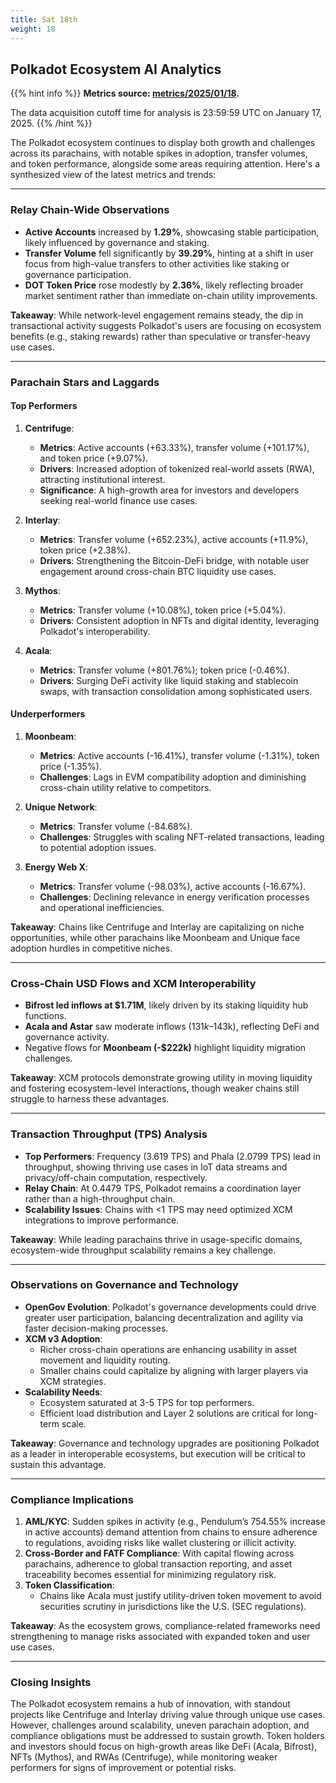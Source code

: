 ```yaml
---
title: Sat 18th
weight: 18
---
```


## **Polkadot Ecosystem AI Analytics**
{{% hint info %}}
**Metrics source: [metrics/2025/01/18](../../../../metrics/2025/01/18).**

The data acquisition cutoff time for analysis is 23:59:59 UTC on January 17, 2025.
{{% /hint %}}

The Polkadot ecosystem continues to display both growth and challenges across its parachains, with notable spikes in adoption, transfer volumes, and token performance, alongside some areas requiring attention. Here's a synthesized view of the latest metrics and trends:

---

### Relay Chain-Wide Observations
- **Active Accounts** increased by **1.29%**, showcasing stable participation, likely influenced by governance and staking.
- **Transfer Volume** fell significantly by **39.29%**, hinting at a shift in user focus from high-value transfers to other activities like staking or governance participation.
- **DOT Token Price** rose modestly by **2.36%**, likely reflecting broader market sentiment rather than immediate on-chain utility improvements.

**Takeaway**: While network-level engagement remains steady, the dip in transactional activity suggests Polkadot's users are focusing on ecosystem benefits (e.g., staking rewards) rather than speculative or transfer-heavy use cases.

---

### Parachain Stars and Laggards
#### Top Performers
1. **Centrifuge**:
   - **Metrics**: Active accounts (+63.33%), transfer volume (+101.17%), and token price (+9.07%).
   - **Drivers**: Increased adoption of tokenized real-world assets (RWA), attracting institutional interest.
   - **Significance**: A high-growth area for investors and developers seeking real-world finance use cases.

2. **Interlay**:
   - **Metrics**: Transfer volume (+652.23%), active accounts (+11.9%), token price (+2.38%).
   - **Drivers**: Strengthening the Bitcoin-DeFi bridge, with notable user engagement around cross-chain BTC liquidity use cases.

3. **Mythos**:
   - **Metrics**: Transfer volume (+10.08%), token price (+5.04%).
   - **Drivers**: Consistent adoption in NFTs and digital identity, leveraging Polkadot's interoperability.

4. **Acala**:
   - **Metrics**: Transfer volume (+801.76%); token price (-0.46%).
   - **Drivers**: Surging DeFi activity like liquid staking and stablecoin swaps, with transaction consolidation among sophisticated users.

#### Underperformers
1. **Moonbeam**:
   - **Metrics**: Active accounts (-16.41%), transfer volume (-1.31%), token price (-1.35%).
   - **Challenges**: Lags in EVM compatibility adoption and diminishing cross-chain utility relative to competitors.

2. **Unique Network**:
   - **Metrics**: Transfer volume (-84.68%).
   - **Challenges**: Struggles with scaling NFT-related transactions, leading to potential adoption issues.

3. **Energy Web X**:
   - **Metrics**: Transfer volume (-98.03%), active accounts (-16.67%).
   - **Challenges**: Declining relevance in energy verification processes and operational inefficiencies.

**Takeaway**: Chains like Centrifuge and Interlay are capitalizing on niche opportunities, while other parachains like Moonbeam and Unique face adoption hurdles in competitive niches.

---

### Cross-Chain USD Flows and XCM Interoperability
- **Bifrost led inflows at $1.71M**, likely driven by its staking liquidity hub functions.
- **Acala and Astar** saw moderate inflows ($131k–$143k), reflecting DeFi and governance activity.
- Negative flows for **Moonbeam (-$222k)** highlight liquidity migration challenges.

**Takeaway**: XCM protocols demonstrate growing utility in moving liquidity and fostering ecosystem-level interactions, though weaker chains still struggle to harness these advantages.

---

### Transaction Throughput (TPS) Analysis
- **Top Performers**: Frequency (3.619 TPS) and Phala (2.0799 TPS) lead in throughput, showing thriving use cases in IoT data streams and privacy/off-chain computation, respectively.
- **Relay Chain**: At 0.4479 TPS, Polkadot remains a coordination layer rather than a high-throughput chain.
- **Scalability Issues**: Chains with <1 TPS may need optimized XCM integrations to improve performance.

**Takeaway**: While leading parachains thrive in usage-specific domains, ecosystem-wide throughput scalability remains a key challenge.

---

### Observations on Governance and Technology
- **OpenGov Evolution**: Polkadot's governance developments could drive greater user participation, balancing decentralization and agility via faster decision-making processes.
- **XCM v3 Adoption**:
  - Richer cross-chain operations are enhancing usability in asset movement and liquidity routing.
  - Smaller chains could capitalize by aligning with larger players via XCM strategies.
- **Scalability Needs**:
  - Ecosystem saturated at 3-5 TPS for top performers.
  - Efficient load distribution and Layer 2 solutions are critical for long-term scale.

**Takeaway**: Governance and technology upgrades are positioning Polkadot as a leader in interoperable ecosystems, but execution will be critical to sustain this advantage.

---

### Compliance Implications
1. **AML/KYC**: Sudden spikes in activity (e.g., Pendulum’s 754.55% increase in active accounts) demand attention from chains to ensure adherence to regulations, avoiding risks like wallet clustering or illicit activity.
2. **Cross-Border and FATF Compliance**: With capital flowing across parachains, adherence to global transaction reporting, and asset traceability becomes essential for minimizing regulatory risk.
3. **Token Classification**:
   - Chains like Acala must justify utility-driven token movement to avoid securities scrutiny in jurisdictions like the U.S. (SEC regulations).

**Takeaway**: As the ecosystem grows, compliance-related frameworks need strengthening to manage risks associated with expanded token and user use cases.

---

### Closing Insights
The Polkadot ecosystem remains a hub of innovation, with standout projects like Centrifuge and Interlay driving value through unique use cases. However, challenges around scalability, uneven parachain adoption, and compliance obligations must be addressed to sustain growth. Token holders and investors should focus on high-growth areas like DeFi (Acala, Bifrost), NFTs (Mythos), and RWAs (Centrifuge), while monitoring weaker performers for signs of improvement or potential risks.

